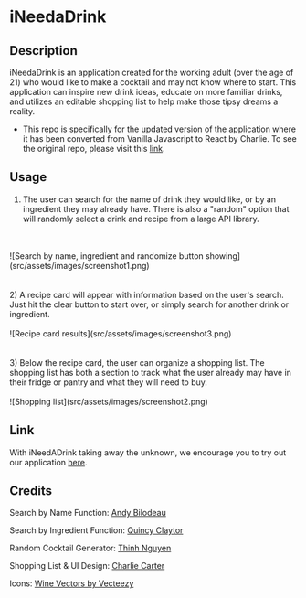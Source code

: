 # iNeedaDrink

## Description

iNeedaDrink is an application created for the working adult (over the age of 21) who would like to make a cocktail and may not know where to start. This application can inspire new drink ideas, educate on more familiar drinks, and utilizes an editable shopping list to help make those tipsy dreams a reality.

* This repo is specifically for the updated version of the application where it has been converted from Vanilla Javascript to React by Charlie.
To see the original repo, please visit this [link](https://github.com/charliec1665/i-need-a-drink).

## Usage

1) The user can search for the name of drink they would like, or by an ingredient they may already have. There is also a "random" option that will randomly select a drink and recipe from a large API library.
</br>
</br>
![Search by name, ingredient and randomize button showing](src/assets/images/screenshot1.png)
</br>
</br>
</br>
2) A recipe card will appear with information based on the user's search. Just hit the clear button to start over, or simply search for another drink or ingredient.
</br>
</br>
![Recipe card results](src/assets/images/screenshot3.png)
</br>
</br>
</br>
3) Below the recipe card, the user can organize a shopping list. The shopping list has both a section to track what the user already may have in their fridge or pantry and what they will need to buy.
</br>
</br>
![Shopping list](src/assets/images/screenshot2.png)
</br>

## Link
With iNeedADrink taking away the unknown, we encourage you to try out our application [here](https://charliec1665.github.io/i-need-a-drink-reactified).

## Credits

Search by Name Function: <a href="https://github.com/abilodeau21">Andy Bilodeau</a>

Search by Ingredient Function: <a href="https://github.com/qclaytor30">Quincy Claytor</a>

Random Cocktail Generator: <a href="https://github.com/hnihT212">Thinh Nguyen</a>

Shopping List & UI Design: <a href="https://github.com/charliec1665">Charlie Carter</a>

Icons: <a href="https://www.vecteezy.com/free-vector/wine">Wine Vectors by Vecteezy</a>